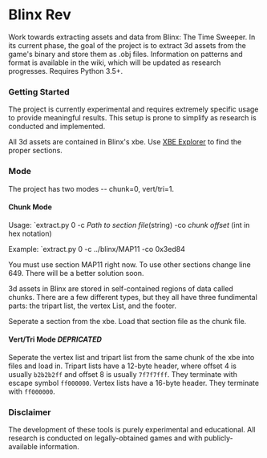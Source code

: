 # Blinx Rev
Work towards extracting assets and data from Blinx: The Time Sweeper. In its current phase, the goal of the project is to extract 3d assets from the game's binary and store them as .obj files. Information on patterns and format is available in the wiki, which will be updated as research progresses. Requires Python 3.5+.

### Getting Started
The project is currently experimental and requires extremely specific usage to provide meaningful results. This setup is prone to simplify as research is conducted and implemented.

All 3d assets are contained in Blinx's xbe. Use [XBE Explorer](https://sourceforge.net/projects/dxbx/files/XBE%20Explorer/) to find the proper sections.

### Mode
The project has two modes -- chunk=0, vert/tri=1. 

#### Chunk Mode

Usage:
`extract.py 0 -c *Path to section file*(string) -co *chunk offset* (int in hex notation) 

Example:
`extract.py 0 -c ../blinx/MAP11 -co 0x3ed84

You must use section MAP11 right now. To use other sections change line 649. There will be a better solution soon.

3d assets in Blinx are stored in self-contained regions of data called chunks. There are a few different types, but they all have three fundimental parts: the tripart list, the vertex List, and the footer.

Seperate a section from the xbe. Load that section file as the chunk file. 

#### Vert/Tri Mode *DEPRICATED*

Seperate the vertex list and tripart list from the same chunk of the xbe into files and load in. Tripart lists have a 12-byte header, where offset 4 is usually `b2b2b2ff` and offset 8 is usually `7f7f7fff`. They terminate with escape symbol `ff000000`. Vertex lists have a 16-byte header. They terminate with `ff000000`.


### Disclaimer
The development of these tools is purely experimental and educational. All research is conducted on legally-obtained games and with publicly-available information. 
